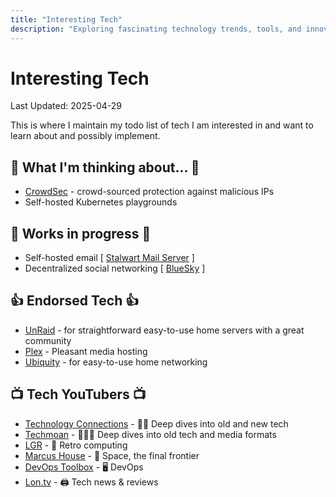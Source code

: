 ```yaml
---
title: "Interesting Tech"
description: "Exploring fascinating technology trends, tools, and innovations. Deep dives into infrastructure, reliability engineering, self-hosting solutions, and emerging tech patterns."
---
```

# Interesting Tech

Last Updated: 2025-04-29

This is where I maintain my todo list of tech I am interested in and want to learn about and possibly implement.

## 🤔 What I'm thinking about... 🤔
* [CrowdSec](https://github.com/crowdsecurity/crowdsec) - crowd-sourced protection against malicious IPs
* Self-hosted Kubernetes playgrounds

## 🚧 Works in progress 🚧
* Self-hosted email [ [Stalwart Mail Server](/blog/tags/stalwart) ]
* Decentralized social networking [ [BlueSky](/blog/tags/bluesky) ]

## 👍 Endorsed Tech 👍
* [UnRaid](https://unraid.net) - for straightforward easy-to-use home servers with a great community
* [Plex](https://www.plex.tv) - Pleasant media hosting
* [Ubiquity](https://www.ui.com/) - for easy-to-use home networking

## 📺 Tech YouTubers 📺
* [Technology Connections](https://www.youtube.com/c/TechnologyConnections) - 📸🚦 Deep dives into old and new tech
* [Techmoan](https://www.youtube.com/@Techmoan) - 📼📀💽 Deep dives into old tech and media formats
* [LGR](https://www.youtube.com/c/LGR) - 👾 Retro computing
* [Marcus House](https://www.youtube.com/c/MarcusHouse) - 🚀 Space, the final frontier
* [DevOps Toolbox](https://www.youtube.com/@devopstoolbox) - 🖥️ DevOps
* [Lon.tv](https://www.youtube.com/@LonSeidman) - 🖨️ Tech news & reviews

